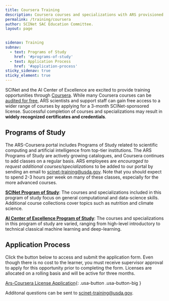 ```yaml
---
title: Coursera Training
description: Coursera courses and specializations with ARS provisioned licenses
permalink: /training/coursera
author: SCINet SAC Education Committee.
layout: page

 
sidenav: Training
subnav:
  - text: Programs of Study
    href: '#programs-of-study'
  - text: Application Process
    href: '#application-process'
sticky_sidenav: true
sticky_element: true
---
```


SCINet and the AI Center of Excellence are excited to provide training opportunities through [Coursera](https://www.coursera.org/). While many Coursera courses can be [audited for free](https://scinet.usda.gov/training/free-online-training#coursera-and-edx), ARS scientists and support staff can gain free access to a wider range of courses by applying for a 3-month SCINet-sponsored license. Successful completion of courses and specializations may result in **widely recognized certificates and credentials**. 

## Programs of Study

The ARS-Coursera portal includes Programs of Study related to scientific computing and artificial intelligence from top-tier institutions. The ARS Programs of Study are actively growing catalogues, and Coursera continues to add classes on a regular basis. ARS employees are *encouraged to request additional courses/specializations* to be added to our portal by sending an email to scinet-training@usda.gov. Note that you should expect to spend 2-3 hours per week on many of these classes, especially for the more advanced courses. 

[**SCINet Program of Study**](https://www.coursera.org/programs/scinet-program-of-study-a6nd3): The courses and specializations included in this program of study focus on general computational and data-science skills. Additional course collections cover topics such as nutrition and climate science. 

[**AI Center of Excellence Program of Study**](https://www.coursera.org/programs/ai-center-of-excellence-program-of-study-yunri): The courses and specializations in this program of study are varied, ranging from high-level introductory to technical classical machine learning and deep-learning.

## Application Process

Click the button below to access and submit the application form. Even though there is no cost to the learner, you must receive supervisor approval to apply for this opportunity prior to completing the form. Licenses are allocated on a rolling basis and will be active for three months. 

[Ars-Coursera License Application](https://forms.office.com/Pages/ResponsePage.aspx?id=5zZb7e4BvE6GfuA8-g1Gl9tR3MfquElApKlGR6RyodxUNFJNTTFNMVFPNEVGT1lZTUY5VVROMEhPOS4u){: .usa-button .usa-button-big }
  
Additonal questions can be sent to [scinet-training@usda.gov](mailto:scinet-training@usda.gov). 

